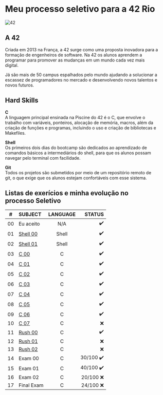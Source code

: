 # Meu processo seletivo para a 42 Rio

![42](https://github.com/user-attachments/assets/42ee6877-da2e-4adb-a5d6-5def140ec7fa)

## A 42
Criada em 2013 na França, a 42 surge como uma proposta inovadora para a formação de engenheiros de software. Na 42 os alunos aprendem a programar para promover as mudanças em um mundo cada vez mais digital.

Já são mais de 50 campus espalhados pelo mundo ajudando a solucionar a escassez de programadores no mercado e desenvolvendo novos talentos e novos futuros.

## Hard Skills 
**C** <br>
A linguagem principal ensinada na Piscine do 42 é o C, que envolve o trabalho com variáveis, ponteiros, alocação de memória, macros, além da criação de funções e programas, incluindo o uso e criação de bibliotecas e Makefiles.

**Shell** <br>
Os primeiros dois dias do bootcamp são dedicados ao aprendizado de comandos básicos a intermediários do shell, para que os alunos possam navegar pelo terminal com facilidade.

**Git** <br>
Todos os projetos são submetidos por meio de um repositório remoto de git, o que exige que os alunos estejam confortáveis com esse sistema.

## Listas de exerícios e minha evolução no processo Seletivo
|#	|SUBJECT							|LANGUAGE	|STATUS						|
|:-:|:--							   	|:-:		  |--:						  |
|00	|Eu aceito	|N/A		|:heavy_check_mark:			|
|01	|[Shell 00](./shell-00/shell00.pdf)	|Shell		|:heavy_check_mark:			|
|02	|[Shell 01](./shell-01/shell01.pdf)	|Shell			|:heavy_check_mark:			|
|03	|[C 00](./C00/c00.pdf)			|C			|:heavy_check_mark:			|
|04	|[C 01](./C01/c01.pdf)			|C			|:heavy_check_mark:			|
|05	|[C 02](./C02/c02.pdf)			|C			|:heavy_check_mark:			|
|06	|[C 03](./C03/c03.pdf)			|C			|:heavy_check_mark:			|
|07	|[C 04](./C04/c04.pdf)			|C			|:heavy_check_mark:			|
|08	|[C 05](./C05/c05.pdf)			|C			|:heavy_check_mark:			|
|09	|[C 06](./C06/c06.pdf)			|C			|:heavy_check_mark:			|
|10	|[C 07](./C07/c07.pdf)			|C			|:x:						|
|11	|[Rush 00](./rush-00/rush00.pdf)		|C			|:heavy_check_mark:			|
|12	|[Rush 01](./rush-01/rush01.pdf)		|C			|:x:						|
|13	|[Rush 02](./rush-02/rush02.pdf)		|C			|:x:						|
|14	|Exam 00							|C			|30/100	 :heavy_check_mark:	|
|15	|Exam 01							|C			|40/100	 :heavy_check_mark:	|
|16	|Exam 02							|C			|20/100   :x:					|
|17	|Final Exam							|C			|24/100 :x:					|
